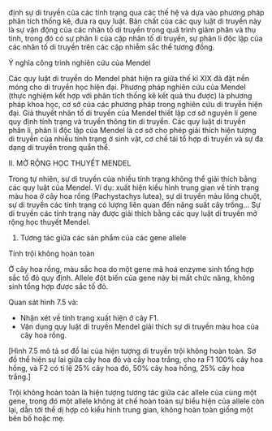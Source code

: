 định sự di truyền của các tính trạng qua các thế hệ và dựa vào phương pháp phân tích thống kê, đưa ra quy luật. Bản chất của các quy luật di truyền này là sự vận động của các nhân tố di truyền trong quá trình giảm phân và thụ tinh, trong đó có sự phân li của cặp nhân tố di truyền, sự phân li độc lập của các nhân tố di truyền trên các cặp nhiễm sắc thể tương đồng.

Ý nghĩa công trình nghiên cứu của Mendel

Các quy luật di truyền do Mendel phát hiện ra giữa thế kỉ XIX đã đặt nền móng cho di truyền học hiện đại. Phương pháp nghiên cứu của Mendel (thực nghiệm kết hợp với phân tích thống kê kết quả thu được) là phương pháp khoa học, cơ sở của các phương pháp trong nghiên cứu di truyền hiện đại. Giả thuyết nhân tố di truyền của Mendel thiết lập cơ sở nguyên lí gene quy định tính trạng và truyền thông tin di truyền. Các quy luật di truyền phân li, phân li độc lập của Mendel là cơ sở cho phép giải thích hiện tượng di truyền của nhiều tính trạng ở sinh vật, cơ chế tái tổ hợp di truyền và sự đa dạng di truyền trong quần thể.

II. MỞ RỘNG HỌC THUYẾT MENDEL

Trong tự nhiên, sự di truyền của nhiều tính trạng không thể giải thích bằng các quy luật của Mendel. Ví dụ: xuất hiện kiểu hình trung gian về tính trạng màu hoa ở cây hoa rồng (Pachystachys lutea), sự di truyền màu lông chuột, sự di truyền các tính trạng có lượng liên quan đến năng suất cây trồng... Sự di truyền các tính trạng này được giải thích bằng các quy luật di truyền mở rộng học thuyết Mendel.

1. Tương tác giữa các sản phẩm của các gene allele

Tính trội không hoàn toàn

Ở cây hoa rồng, màu sắc hoa do một gene mã hoá enzyme sinh tổng hợp sắc tố đỏ quy định. Allele đột biến của gene này bị mất chức năng, không sinh tổng hợp được sắc tố đỏ.

Quan sát hình 7.5 và:
- Nhận xét về tính trạng xuất hiện ở cây F1.
- Vận dụng quy luật di truyền Mendel giải thích sự di truyền màu hoa của cây hoa rồng.

[Hình 7.5 mô tả sơ đồ lai của hiện tượng di truyền trội không hoàn toàn. Sơ đồ thể hiện sự lai giữa cây hoa đỏ và cây hoa trắng, cho ra F1 100% cây hoa hồng, và F2 có tỉ lệ 25% cây hoa đỏ, 50% cây hoa hồng, 25% cây hoa trắng.]

Trội không hoàn toàn là hiện tượng tương tác giữa các allele của cùng một gene, trong đó một allele không át chế hoàn toàn sự biểu hiện của allele còn lại, dẫn tới thể dị hợp có kiểu hình trung gian, không hoàn toàn giống một bên bố hoặc mẹ.